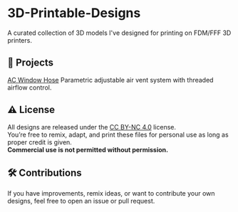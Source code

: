 # 3D-Printable-Designs

A curated collection of 3D models I've designed for printing on FDM/FFF 3D printers.

## 🎯 Projects

[AC Window Hose](./RV%20Air%20Vent/)
Parametric adjustable air vent system with threaded airflow control.

## ⚠️ License

All designs are released under the [CC BY-NC 4.0](https://creativecommons.org/licenses/by-nc/4.0/) license.  
You’re free to remix, adapt, and print these files for personal use as long as proper credit is given.  
**Commercial use is not permitted without permission.**

## 🛠️ Contributions

If you have improvements, remix ideas, or want to contribute your own designs, feel free to open an issue or pull request.
